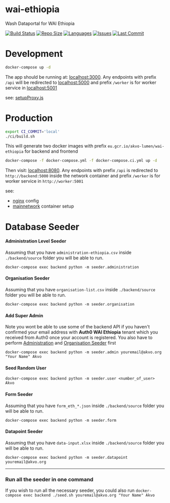 # wai-ethiopia
Wash Dataportal for WAI Ethiopia

[![Build Status](https://akvo.semaphoreci.com/badges/wai-ethiopia/branches/main.svg?style=shields)](https://akvo.semaphoreci.com/projects/wai-ethiopia) [![Repo Size](https://img.shields.io/github/repo-size/akvo/wai-ethiopia)](https://img.shields.io/github/repo-size/akvo/wai-ethiopia) [![Languages](https://img.shields.io/github/languages/count/akvo/wai-ethiopia
)](https://img.shields.io/github/languages/count/akvo/wai-ethiopia
) [![Issues](https://img.shields.io/github/issues/akvo/wai-ethiopia
)](https://img.shields.io/github/issues/akvo/wai-ethiopia
) [![Last Commit](https://img.shields.io/github/last-commit/akvo/wai-ethiopia/main
)](https://img.shields.io/github/last-commit/akvo/wai-ethiopia/main)

# Development

```bash
docker-compose up -d
```

The app should be running at: [localhost:3000](http://localhost:3000). Any endpoints with prefix `/api` will be redirected to [localhost:5000](http://localhost:5000) and prefix `/worker` is for worker service in [localhost:5001](http://localhost:5001)

see: [setupProxy.js](https://github.com/akvo/wai-ethiopia/blob/main/frontend/src/setupProxy.js)

# Production

```bash
export CI_COMMIT='local'
./ci/build.sh
```
This will generate two docker images with prefix `eu.gcr.io/akvo-lumen/wai-ethiopia` for backend and frontend

```bash
docker-compose -f docker-compose.yml -f docker-compose.ci.yml up -d
```

Then visit: [localhost:8080](http://localhost:8080). Any endpoints with prefix `/api` is redirected to `http://backend:5000` inside the network container and prefix `/worker` is for worker service in `http://worker:5001`

see:
- [nginx](https://github.com/akvo/wai-ethiopia/blob/main/frontend/nginx/conf.d/default.conf) config
- [mainnetwork](https://github.com/akvo/wai-ethiopia/blob/0aa961abd05b3611533f47133aac0fe4f682c2cd/docker-compose.ci.yml#L78-L81) container setup

# Database Seeder

#### Administration Level Seeder
Assuming that you have `administration-ethiopia.csv` inside `./backend/source` folder you will be able to run.
```
docker-compose exec backend python -m seeder.administration
```
#### Organisation Seeder
Assuming that you have `organisation-list.csv` inside `./backend/source` folder you will be able to run.
```
docker-compose exec backend python -m seeder.organisation
```
#### Add Super Admin
Note you wont be able to use some of the backend API if you haven't confirmed your email address with **Auth0 WAI Ethiopia** tenant which you received from Auth0 once your account is registered. You also have to perform [Administration](#administration-level-seeder) and [Organisation Seeder](#organisation-seeder) first
```
docker-compose exec backend python -m seeder.admin youremail@akvo.org "Your Name" Akvo
```
#### Seed Random User
```
docker-compose exec backend python -m seeder.user <number_of_user> Akvo
```
#### Form Seeder
Assuming that you have `form_eth_*.json` inside `./backend/source` folder you will be able to run.
```
docker-compose exec backend python -m seeder.form
```
#### Datapoint Seeder
Assuming that you have `data-input.xlsx` inside `./backend/source` folder you will be able to run.
```
docker-compose exec backend python -m seeder.datapoint youremail@akvo.org
```
-----------------
### Run all the seeder in one command
If you wish to run all the necessary seeder, you could also run
`docker-compose exec backend ./seed.sh youremail@akvo.org "Your Name" Akvo`

